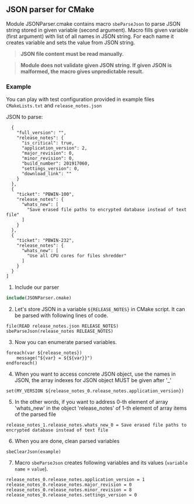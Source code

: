 ## JSON parser for CMake

Module JSONParser.cmake contains macro `sbeParseJson` to parse JSON string stored in given variable (second argument). 
Macro fills given variable (first argument) with list of all names in JSON string. For each name it creates variable and sets the value from JSON string.


> **JSON file content must be read manually.**

> **Module does not validate given JSON string. If given JSON is malformed, the macro gives unpredictable result.**

### Example

You can play with test configuration provided in example files `CMakeLists.txt` and `release_notes.json`

JSON to parse:
``` [
  {
    "full_version": "",
    "release_notes": {
      "is_critical": true,
      "application_version": 2,
      "major_revision": 0,
      "minor_revision": 0,
      "build_number": 201917060,
      "settings_version": 0,
      "download_link": ""
    }
  },
  {
    "ticket": "PBWIN-100",
    "release_notes": {
      "whats_new": [
        "Save erased file paths to encrypted database instead of text file"
      ]
    }
  },
  {
    "ticket": "PBWIN-232",
    "release_notes": {
      "whats_new": [
        "Use all CPU cores for files shredder"
      ]
    }
  }
]
```

1. Include our parser
``` cmake
include(JSONParser.cmake)
```

2. Let's store JSON in a variable `${RELEASE_NOTES}` in CMake script. It can be parsed with following lines of code.
```
file(READ release_notes.json RELEASE_NOTES)
sbeParseJson(release_notes RELEASE_NOTES)
```

3. Now you can enumerate parsed variables.

```
foreach(var ${release_notes})
    message("${var} = ${${var}}")
endforeach()
```

4. When you want to access concrete JSON object, use the names in JSON, the array indexes for JSON object MUST be given after '_'
```
set(MY_VERSION ${release_notes_0.release_notes.application_version})
```

5. In the other words, if you want to address 0-th element of array 'whats_new' in the object 'release_notes' of 1-th element of array items of the parsed file 
```
release_notes_1.release_notes.whats_new_0 = Save erased file paths to encrypted database instead of text file
```

6. When you are done, clean parsed variables
```
sbeClearJson(example)
```

7. Macro `sbeParseJson` creates following variables and its values (`variable name` = `value`).
```
release_notes_0.release_notes.application_version = 1
release_notes_0.release_notes.major_revision = 0
release_notes_0.release_notes.minor_revision = 8
release_notes_0.release_notes.settings_version = 0

```

